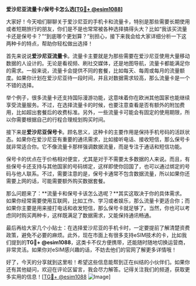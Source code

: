 **爱沙尼亚流量卡/保号卡怎么选[[TG💪+ @esim1088](https://t.me/s/esim1088)]**

大家好！今天咱们聊聊关于爱沙尼亚的手机卡和流量卡，特别是那些需要长期使用或者短期旅行的朋友，你们是不是也常常被各种选择搞得头大？比如“我该买流量卡还是保号卡？”“到底哪个更划算？”别担心，接下来我会给大家详细分析一下这两种卡的特点，帮助你轻松做出选择！

首先来说说**爱沙尼亚流量卡**。流量卡主要就是为那些需要在爱沙尼亚使用大量移动数据的人设计的。无论是看视频、刷社交媒体，还是地图导航，流量卡都能满足你的需求。一般来说，流量卡会提供不同的套餐，比如每天、每周或每月的流量额度。如果你计划在爱沙尼亚待一段时间，并且对数据需求较高，那么流量卡是一个不错的选择。

举个例子，很多流量卡还支持国际漫游功能，这意味着你在欧洲其他国家也能继续享受流量服务。不过，在选择流量卡的时候，也要注意查看是否有额外的附加费用，比如超出套餐后的收费标准。另外，一些流量卡可能会有固定的使用期限，所以你需要根据自己的行程合理规划购买时间。

接下来是**爱沙尼亚保号卡**。顾名思义，这种卡的主要作用是保持手机号码的活跃状态。如果你在爱沙尼亚有重要的通讯需求，比如接听电话、接收短信，那么保号卡就非常适合你。它不像流量卡那样强调数据流量，而是专注于通话和短信功能。

保号卡的优点在于价格相对便宜，尤其是对于不需要太多数据的人来说。而且，有些保号卡还支持与其他国家的号码绑定，这样即使你回国了，也可以通过绑定的号码与他人联系。不过，需要注意的是，保号卡通常不包含数据流量，所以如果你还需要上网的话，可能需要额外购买数据套餐。

那么问题来了：**流量卡和保号卡该怎么选呢？**其实这取决于你的具体需求。如果你经常需要使用互联网，比如工作、学习或者娱乐，那么流量卡更适合你；而如果你主要是用来接打电话和收发短信，那么保号卡就足够了。当然，你也可以考虑同时购买两种卡，这样既满足了数据需求，又能保持通讯畅通。

最后再给大家几个小贴士：在选择爱沙尼亚的手机卡时，一定要提前了解清楚资费政策，避免不必要的麻烦。此外，现在市面上有很多支持eSIM技术的卡，比如我们提到的**TG💪+ @esim1088**，这类卡不仅方便携带，还能随时随地切换运营商，非常灵活。如果你对eSIM感兴趣的话，不妨去他们的官网了解更多详情哦！

好了，今天的分享就到这里啦！希望这些信息能帮到正在纠结的小伙伴们。如果你还有其他疑问，欢迎在评论区留言，我会尽力解答。记得关注我们的频道，获取更多实用的信息！[[TG💪+ @esim1088](https://t.me/s/esim1088) ![Image](https://i.postimg.cc/4NQfJmqS/Snipaste-2025-05-13-00-14-12.png)]